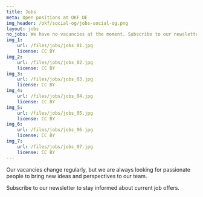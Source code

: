 ```yaml
---
title: Jobs
meta: Open positions at OKF DE
img_header: /okf/social-og/jobs-social-og.png
layout: jobs
no_jobs: We have no vacancies at the moment. Subscribe to our newsletter to stay informed about job opportunities.
img_1:
    url: /files/jobs/jobs_01.jpg
    license: CC BY
img_2:
    url: /files/jobs/jobs_02.jpg
    license: CC BY
img_3:
    url: /files/jobs/jobs_03.jpg
    license: CC BY
img_4:
    url: /files/jobs/jobs_04.jpg
    license: CC BY
img_5:
    url: /files/jobs/jobs_05.jpg
    license: CC BY
img_6:
    url: /files/jobs/jobs_06.jpg
    license: CC BY
img_7:
    url: /files/jobs/jobs_07.jpg
    license: CC BY
---
```


Our vacancies change regularly, but we are always looking for passionate people to bring new ideas and perspectives to our team.

Subscribe to our newsletter to stay informed about current job offers.
